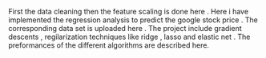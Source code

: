 First the data cleaning then the feature scaling is done here .
Here i have implemented the regression analysis to predict the google stock price .
The corresponding data set is uploaded here .
The project include gradient descents , regilarization techniques like ridge , lasso and elastic net . 
The preformances of the different algorithms are described here. 
